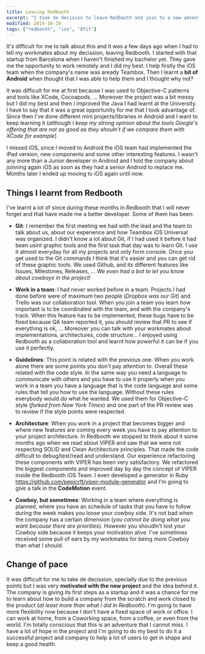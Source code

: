 ```yaml
---
title: Leaving Redbooth
excerpt: "I took de decision to leave Redbooth and join to a new adventure. I explain here the reasons, everything I learned from there and my expectations for 8fit"
modified: 2014-10-29
tags: ["redbooth", "ios", "8fit"]
---
```


It's difficult for me to talk about this and it was a few days ago when I had to tell my workmates about my decission, leaving Redbooth. I started with that startup from Barcelona when I haven't finished my bachelor yet. They gave me the opportunity to work remotely and I did my best. I help firstly the iOS team when the company's name was aready Teambox. Then I learnt a **bit of Android** when thought that I was able to help them and I thought why not?

It was difficult for me at first because I was used to Objective-C patterns and tools like XCode, Cocoapods, ... Moreover the project was a bit messy but I did my best and then I improved the Java I had learnt at the University. I have to say that it was a great opportunity for me that I took advantage of. Since then I've done different mini projects/libraries in Android and I want to keep learning it (_although I keep my strong opinion about the tools Google's offering that are not as good as they shouln't if we compare them with XCode for example_)

I missed iOS, since I moved to Android the iOS team had implemented the iPad version, new components and some other interesting features. I wasn't any more than a Junior developer in Android and I told the company about joinning again iOS as soon as they had a senior Android to replace me. Months later I ended up moving to iOS again until now.

## Things I learnt from Redbooth

I've learnt a lot of since during these months in Redbooth that I will never forget and that have made me a better developer. Some of them has been:

- **Git**: I remember the first meeting we had with the lead and the team to talk about us, about our experience and how Teambox iOS Universal was organized. I didn't know a lot about Git, if I had used it before it had been usint graphic tools and the first task that day was to learn Git. I use it almost everyday for all my projects and only form console. Once you get used to the Git commands I think that it's easier and you can get rid of these graphic tools. We used Github, and its different features like Issues, Milestones, Releases, ... _We even had a bot to let you know about cowboys in the project!_

- **Work in a team**: I had never worked before in a team. Projects I had done before were of maximum two people (_Dropbox was our Git_) and Trello was our collaboration tool. When you join a team you learn how important is to be coordinated with the team, and with the company's track. When this feature has to be implemented, these bugs have to be fixed because QA team reported it, you should review that PR to see if everything is ok, ... Moreover you can talk with your workmates about implementations, architectures, code structure... I enjoyed using Redbooth as a collaboration tool and learnt how powerful it can be if you use it perfectly.

- **Guidelines**: This point is related with the previous one. When you work alone there are some points you don't pay attention to. Overall these related with the code style. In the same way you need a language to communicate with others and you have to use it properly when you work in a team you have a language that is the code language and some rules that tell you how to use the language. Without these rules everybody would do what he wanted. We used them for Objective-C style (_forked from New York Times_) and one part of the PR review was to review if the style points were respected.

- **Architecture**: When you work in a project that becomes bigger and where new features are coming every week you have to pay attention to your project architecture. In Redbooth we stopped to think about it some months ago when we read about VIPER and saw that we were not respecting SOLID and Clean Architecture principles. That made the code difficult to debug/test/read and understand. Our experience refactoring these components with VIPER has been very satisfactory. We refactored the biggest components and improved day by day the concept of VIPER inside the Redbooth iOS Team. I even developed a generator in Ruby https://github.com/pepicrft/viper-module-generator and I'm going to give a talk in the **CodeMotion** event.

- **Cowboy, but sometimes**: Working in a team where everything is planned, where you have an schedule of tasks that you have to follow during the week makes you loose your cowboy side. It's not bad when the company has a certain dimension (_you cannot be doing what you want because there are priorities_). However you shoudln't lost your Cowboy side because it keeps your motivation alive. I've sometimes received some pull of ears by my workmates for being more Cowboy than what I should.

## Change of pace

It was difficult for me to take de decission, specially due to the previous points but I was very **motivated with the new project** and the idea behind it. The company is giving its first steps as a startup and it was a chance for me to learn about how to build a company from the scratch and work closed to the product (_at least more than what I did in Redbooth_). I'm going to have more flexibility now because I don't have a fixed space of work or office. I can work at home, from a Coworking space, from a coffee, or even from the world. I'm totally conscious that this is an adventure that I cannot miss. I have a lot of hope in the project and I'm going to do my best to do it a successful project and company to help a lot of users to get in shape and keep a good health.
